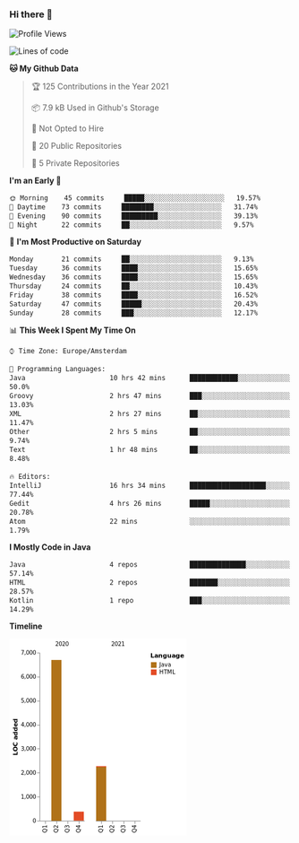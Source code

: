 ### Hi there 👋


<!--START_SECTION:waka-->
![Profile Views](http://img.shields.io/badge/Profile%20Views-58-blue)

![Lines of code](https://img.shields.io/badge/From%20Hello%20World%20I%27ve%20Written-9352%20lines%20of%20code-blue)

**🐱 My Github Data** 

> 🏆 125 Contributions in the Year 2021
 > 
> 📦 7.9 kB Used in Github's Storage 
 > 
> 🚫 Not Opted to Hire
 > 
> 📜 20 Public Repositories 
 > 
> 🔑 5 Private Repositories  
 > 
**I'm an Early 🐤** 

```text
🌞 Morning    45 commits     █████░░░░░░░░░░░░░░░░░░░░   19.57% 
🌆 Daytime    73 commits     ████████░░░░░░░░░░░░░░░░░   31.74% 
🌃 Evening    90 commits     █████████░░░░░░░░░░░░░░░░   39.13% 
🌙 Night      22 commits     ██░░░░░░░░░░░░░░░░░░░░░░░   9.57%

```
📅 **I'm Most Productive on Saturday** 

```text
Monday       21 commits     ██░░░░░░░░░░░░░░░░░░░░░░░   9.13% 
Tuesday      36 commits     ████░░░░░░░░░░░░░░░░░░░░░   15.65% 
Wednesday    36 commits     ████░░░░░░░░░░░░░░░░░░░░░   15.65% 
Thursday     24 commits     ██░░░░░░░░░░░░░░░░░░░░░░░   10.43% 
Friday       38 commits     ████░░░░░░░░░░░░░░░░░░░░░   16.52% 
Saturday     47 commits     █████░░░░░░░░░░░░░░░░░░░░   20.43% 
Sunday       28 commits     ███░░░░░░░░░░░░░░░░░░░░░░   12.17%

```


📊 **This Week I Spent My Time On** 

```text
⌚︎ Time Zone: Europe/Amsterdam

💬 Programming Languages: 
Java                     10 hrs 42 mins      ████████████░░░░░░░░░░░░░   50.0% 
Groovy                   2 hrs 47 mins       ███░░░░░░░░░░░░░░░░░░░░░░   13.03% 
XML                      2 hrs 27 mins       ██░░░░░░░░░░░░░░░░░░░░░░░   11.47% 
Other                    2 hrs 5 mins        ██░░░░░░░░░░░░░░░░░░░░░░░   9.74% 
Text                     1 hr 48 mins        ██░░░░░░░░░░░░░░░░░░░░░░░   8.48%

🔥 Editors: 
IntelliJ                 16 hrs 34 mins      ███████████████████░░░░░░   77.44% 
Gedit                    4 hrs 26 mins       █████░░░░░░░░░░░░░░░░░░░░   20.78% 
Atom                     22 mins             ░░░░░░░░░░░░░░░░░░░░░░░░░   1.79%

```

**I Mostly Code in Java** 

```text
Java                     4 repos             ██████████████░░░░░░░░░░░   57.14% 
HTML                     2 repos             ███████░░░░░░░░░░░░░░░░░░   28.57% 
Kotlin                   1 repo              ███░░░░░░░░░░░░░░░░░░░░░░   14.29%

```


**Timeline**

![Chart not found](https://raw.githubusercontent.com/powercasgamer/powercasgamer/master/charts/bar_graph.png) 


<!--END_SECTION:waka-->
